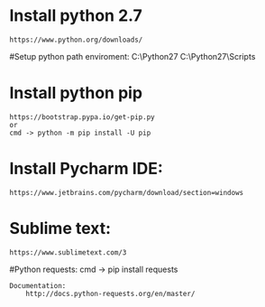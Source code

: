
# Install python 2.7 
	https://www.python.org/downloads/

#Setup python path enviroment:
	C:\Python27
	C:\Python27\Scripts

# Install python pip 
	https://bootstrap.pypa.io/get-pip.py
	or
	cmd -> python -m pip install -U pip

# Install Pycharm IDE:
	https://www.jetbrains.com/pycharm/download/section=windows


# Sublime text:
	https://www.sublimetext.com/3



#Python requests:
	cmd -> pip install requests

	Documentation:
		http://docs.python-requests.org/en/master/
